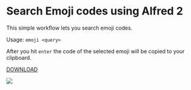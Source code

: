 # Search Emoji codes using Alfred 2

This simple workflow lets you search emoji codes.

Usage: `emoji <query>`

After you hit `enter` the code of the selected emoji will be copied to your
clipboard.

[DOWNLOAD](https://github.com/carlosgaldino/alfred-emoji-workflow/blob/master/package/emoji-codes.alfredworkflow?raw=true)

![](http://f.cl.ly/items/1B1h0d0c093m3G2f0H1a/Screen%20Shot%202013-04-03%20at%2012.08.18%20AM.png)

